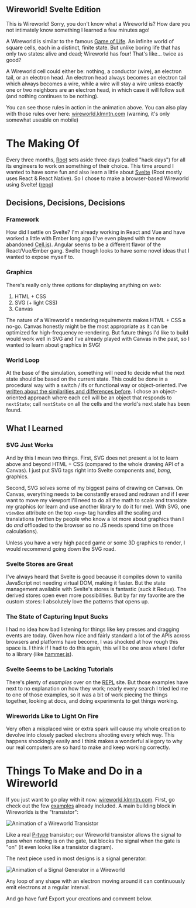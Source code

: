 ## Wireworld! Svelte Edition

This is Wireworld! Sorry, you don't know what a Wireworld is? How dare you not intimately know something I learned a few minutes ago!

A Wireworld is similar to the famous [Game of Life](https://playgameoflife.com). An infinite world of square cells, each in a distinct, finite state. But unlike boring life that has only two states: alive and dead; Wireworld has four! That's like... twice as good?

A Wireworld cell could either be: nothing, a conductor (wire), an electron tail, or an electron head. An electron head always becomes an electron tail which always becomes a wire, while a wire will stay a wire unless exactly one or two neighbors are an electron head, in which case it will follow suit (and nothing continues to be nothing).

You can see those rules in action in the animation above. You can also play with those rules over here: [wireworld.klmntn.com](https://wireworld.klmntn.com) (warning, it's only somewhat useable on mobile)

# The Making Of

Every three months, [Root](https://root.engineering) sets aside three days (called "hack days") for all its engineers to work on something of their choice. This time around I wanted to have some fun and also learn a little about [Svelte](https://svelte.dev) (Root mostly uses React & React Native). So I chose to make a browser-based Wireworld using Svelte! ([repo](https://github.com/kallmanation/wireworld))

## Decisions, Decisions, Decisions

### Framework

How did I settle on Svelte? I'm already working in React and Vue and have worked a little with Ember long ago (I've even played with the now abandoned [Cell.js](https://github.com/intercellular/cell)). Angular seems to be a different flavor of the React/Vue/Ember gang. Svelte though looks to have some novel ideas that I wanted to expose myself to.

### Graphics

There's really only three options for displaying anything on web:

1. HTML + CSS
2. SVG (+ light CSS)
3. Canvas

The nature of a Wireworld's rendering requirements makes HTML + CSS a no-go. Canvas honestly might be the most appropriate as it can be optimized for high-frequency re-rendering. But future things I'd like to build would work well in SVG and I've already played with Canvas in the past, so I wanted to learn about graphics in SVG!

### World Loop

At the base of the simulation, something will need to decide what the next state should be based on the current state. This could be done in a procedural way with a switch / ifs or functional way or object-oriented. I've [written about the similarities and differences before](https://www.kallmanation.com/oop-vs-fp-a-comparison-using-unconditional-fizzbuzz). I chose an object-oriented approach where each cell will be an object that responds to `nextState`; call `nextState` on all the cells and the world's next state has been found.

## What I Learned

### SVG Just Works

And by this I mean two things. First, SVG does not present a lot to learn above and beyond HTML + CSS (compared to the whole drawing API of a Canvas). I just put SVG tags right into Svelte components and, _bang,_ graphics.

Second, SVG solves some of my biggest pains of drawing on Canvas. On Canvas, everything needs to be constantly erased and redrawn and if I ever want to move my viewport I'll need to do all the math to scale and translate my graphics (or learn and use another library to do it for me). With SVG, one `viewBox` attribute on the top `<svg>` tag handles all the scaling and translations (written by people who know a lot more about graphics than I do _and_ offloaded to the browser so no JS needs spend time on those calculations).

Unless you have a very high paced game or some 3D graphics to render, I would recommend going down the SVG road.

### Svelte Stores are Great

I've always heard that Svelte is good because it compiles down to vanilla JavaScript not needing virtual DOM, making it faster. But the state management available with Svelte's stores is fantastic (suck it Redux). The derived stores open even more possibilities. But by far my favorite are the custom stores: I absolutely love the patterns that opens up.

### The State of Capturing Input Sucks

I had no idea how bad listening for things like key presses and dragging events are today. Given how nice and fairly standard a lot of the APIs across browsers and platforms have become, I was shocked at how rough this space is. I think if I had to do this again, this will be one area where I defer to a library (like [hammer.js](https://hammerjs.github.io)).

### Svelte Seems to be Lacking Tutorials

There's plenty of _examples_ over on the [REPL](https://svelte.dev/repl/hello-world) site. But those examples have next to no explanation on how they work; nearly every search I tried led me to one of those examples, so it was a bit of work piecing the things together, looking at docs, and doing experiments to get things working.

### Wireworlds Like to Light On Fire

Very often a misplaced wire or extra spark will cause my whole creation to devolve into closely packed electrons shooting every which way. This happens shockingly easily and I think makes a wonderful allegory to why our real computers are so hard to make and keep working correctly.

# Things To Make and Do in a Wireworld

If you just want to go play with it now: [wireworld.klmntn.com](https://wireworld.klmntn.com). First, go check out the few [examples](https://wireworld.klmntn.com/examples) already included. A main building block in Wireworlds is the "transistor":

![Animation of a Wireworld Transistor](https://cdn.hashnode.com/res/hashnode/image/upload/v1643053316731/ICtSIufaH.gif)

Like a real [P-type](http://www.cburch.com/logisim/docs/2.7/en/html/libs/wiring/transist.html) transistor; our Wireworld transistor allows the signal to pass when nothing is on the gate, but blocks the signal when the gate is "on" (it even looks like a transistor diagram).

The next piece used in most designs is a signal generator:

![Animation of a Signal Generator in a Wireworld](https://cdn.hashnode.com/res/hashnode/image/upload/v1643053319030/I8zP-FGAh.gif)

Any loop of any shape with an electron moving around it can continuously emit electrons at a regular interval.

And go have fun! Export your creations and comment below.